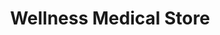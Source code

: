 ---
title: "Wellness Medical Store"
url: /ravet-pune/wellness-medical-store/
shop: medical supply
---